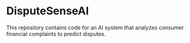 # DisputeSenseAI
This repository contains code for an AI system that analyzes consumer financial complaints to predict disputes.
